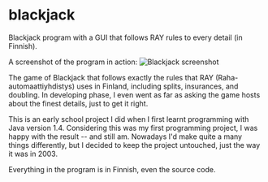 # blackjack
Blackjack program with a GUI that follows RAY rules to every detail (in Finnish).

A screenshot of the program in action:
![Blackjack screenshot](http://www.elisanet.fi/esajakatja/valokuvat/blackjack-screenshot.png)

The game of Blackjack that follows exactly the rules that RAY (Raha-automaattiyhdistys) uses
in Finland, including splits, insurances, and doubling. In developing phase,
I even went as far as asking the game hosts about the finest details,
just to get it right.

This is an early school project I did when I first learnt programming with
Java version 1.4. Considering this was my first programming project,
I was happy with the result -- and still am. Nowadays I'd make quite a many
things differently, but I decided to keep the project untouched,
just the way it was in 2003.

Everything in the program is in Finnish, even the source code.
